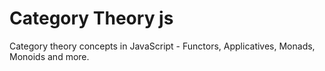 # Category Theory js
Category theory concepts in JavaScript - Functors, Applicatives, Monads, Monoids and more.
